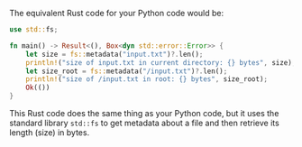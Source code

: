 The equivalent Rust code for your Python code would be:
```rust
use std::fs;

fn main() -> Result<(), Box<dyn std::error::Error>> {
    let size = fs::metadata("input.txt")?.len();
    println!("size of input.txt in current directory: {} bytes", size);
    let size_root = fs::metadata("/input.txt")?.len();
    println!("size of /input.txt in root: {} bytes", size_root);
    Ok(())
}
```
This Rust code does the same thing as your Python code, but it uses the standard library `std::fs` to get metadata about a file and then retrieve its length (size) in bytes.
